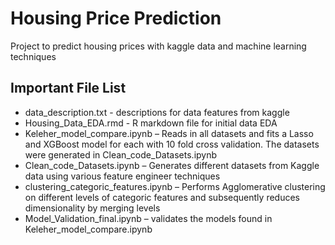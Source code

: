 # Housing Price Prediction 

Project to predict housing prices with kaggle data and machine learning techniques

## Important File List

 * data_description.txt - descriptions for data features from kaggle
 * Housing_Data_EDA.rmd - R markdown file for initial data EDA
 * Keleher_model_compare.ipynb – Reads in all datasets and fits a Lasso and XGBoost model for each with 10 fold cross validation. The datasets were generated in Clean_code_Datasets.ipynb
 * Clean_code_Datasets.ipynb – Generates different datasets from Kaggle data using various feature engineer techniques
 * clustering_categoric_features.ipynb – Performs Agglomerative clustering on different levels of categoric features and subsequently reduces dimensionality by merging levels 
 * Model_Validation_final.ipynb – validates the models found in Keleher_model_compare.ipynb
